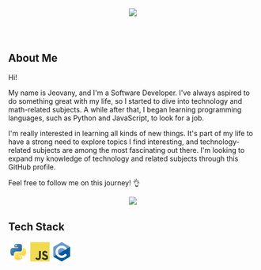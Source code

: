 <div align="center">
  <h1 align="center">
    <a href="https://git.io/typing-svg">
      <img src="https://readme-typing-svg.herokuapp.com/?lines=Welcome+to+my+page!+👋&center=true&size=30&color=58a6ff">
    </a>
  </h1>
</div>
<br>

## About Me

Hi!

My name is Jeovany, and I'm a Software Developer. I've always aspired to do something great with my life, so I started to dive into technology and math-related subjects. A while after that, I began learning programming languages, such as Python and JavaScript, to look for a job.

I'm really interested in learning all kinds of new things. It's part of my life to have a strong need to explore topics I find interesting, and technology-related subjects are among the most fascinating out there. I'm looking to expand my knowledge of technology and related subjects through this GitHub profile.

Feel free to follow me on this journey! 👌

<div align="center">
  <a href="https://github.com/anuraghazra/github-readme-stats">
    <img src="https://github-readme-stats.vercel.app/api?username=JeovanyC&show_icons=true&theme=github_dark">
  </a>
</div>

## Tech Stack

<img src="https://github.com/devicons/devicon/blob/v2.16.0/icons/python/python-original.svg" width="40" height="40" />     <img src="https://github.com/devicons/devicon/blob/v2.16.0/icons/javascript/javascript-original.svg" width="40" height="40" />     <img src="https://github.com/devicons/devicon/blob/v2.16.0/icons/c/c-original.svg" width="40" height="40" />  
